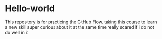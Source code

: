 # Hello-world
This repository is for practicing the GitHub Flow.
taking this course to learn a new skill super curious about it at the same time really scared if i do not do well in it 
